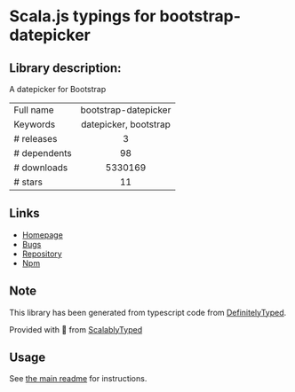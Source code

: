 
# Scala.js typings for bootstrap-datepicker


## Library description:
A datepicker for Bootstrap

|                    |                 |
| ------------------ | :-------------: |
| Full name          | bootstrap-datepicker |
| Keywords           | datepicker, bootstrap |
| # releases         | 3 |
| # dependents       | 98 |
| # downloads        | 5330169 |
| # stars            | 11 |

## Links
- [Homepage](https://github.com/uxsolutions/bootstrap-datepicker)
- [Bugs](https://github.com/uxsolutions/bootstrap-datepicker/issues)
- [Repository](https://github.com/uxsolutions/bootstrap-datepicker)
- [Npm](https://www.npmjs.com/package/bootstrap-datepicker)
    


## Note
This library has been generated from typescript code from [DefinitelyTyped](https://definitelytyped.org).

Provided with :purple_heart: from [ScalablyTyped](https://github.com/oyvindberg/ScalablyTyped)

## Usage
See [the main readme](../../readme.md) for instructions.


